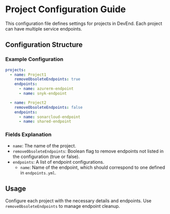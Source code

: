 # Project Configuration Guide

This configuration file defines settings for projects in DevEnd. Each project can have multiple service endpoints.

## Configuration Structure

### Example Configuration

```yaml
projects:
  - name: Project1
    removeObsoleteEndpoints: true
    endpoints:
      - name: azurerm-endpoint
      - name: snyk-endpoint

  - name: Project2
    removeObsoleteEndpoints: false
    endpoints:
      - name: sonarcloud-endpoint
      - name: shared-endpoint
```

### Fields Explanation

- `name`: The name of the project.
- `removeObsoleteEndpoints`: Boolean flag to remove endpoints not listed in the configuration (true or false).
- `endpoints`: A list of endpoint configurations.
  - `name`: Name of the endpoint, which should correspond to one defined in `endpoints.yml`.

## Usage

Configure each project with the necessary details and endpoints. Use `removeObsoleteEndpoints` to manage endpoint cleanup.
